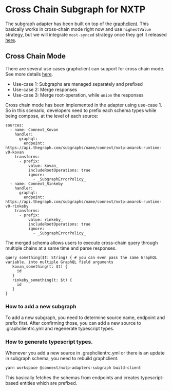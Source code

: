 # Cross Chain Subgraph for NXTP

The subgraph adapter has been built on top of the [graphclient](https://github.com/graphprotocol/graph-client). This basically works in cross-chain mode right now and use `highestValue` strategy, but we will integrate `most-synced` strategy once they get it released [here](https://github.com/graphprotocol/graph-client/issues/63).

## Cross Chain Mode

There are several use cases graphclient can support for cross chain mode. See more details [here](https://github.com/graphprotocol/graph-client/issues/41).

- Use-case 1: Subgraphs are managed separately and prefixed
- Use-case 2: Merge responses
- Use-case 3: Merge root-operation, while `union` the responses

Cross chain mode has been implemented in the adapter using use-case 1. So in this scenario, developers need to prefix each schema types while being compose, at the level of each source:

```
sources:
  - name: Connext_Kovan
    handler:
      graphql:
        endpoint: https://api.thegraph.com/subgraphs/name/connext/nxtp-amarok-runtime-v0-kovan
    transforms:
      - prefix:
          value: kovan_
          includeRootOperations: true
          ignore:
            - _SubgraphErrorPolicy_
  - name: Connext_Rinkeby
    handler:
      graphql:
        endpoint: https://api.thegraph.com/subgraphs/name/connext/nxtp-amarok-runtime-v0-rinkeby
    transforms:
      - prefix:
          value: rinkeby_
          includeRootOperations: true
          ignore:
            - _SubgraphErrorPolicy_
```

The merged schema allows users to execute cross-chain query through multiple chains at a same time and parse responses.

```
query something($t: String) { # you can even pass the same GraphQL variable, into multiple GraphQL field arguments
   kovan_something(t: $t) {
     id
   }
   rinkeby_something(t: $t) {
     id
   }
}
```

### How to add a new subgraph

To add a new subgraph, you need to determine source name, endpoint and prefix first. After confirming those, you can add a new source to .graphclientrc.yml and regenerate typescript types.

### How to generate typescript types.

Whenever you add a new source in .graphclientrc.yml or there is an update in subgraph schema, you need to rebuild graphclient.

```sh
yarn workspace @connext/nxtp-adapters-subgraph build-client
```

This basically fetches the schemas from endpoints and creates typescript-based entities which are prefixed.
